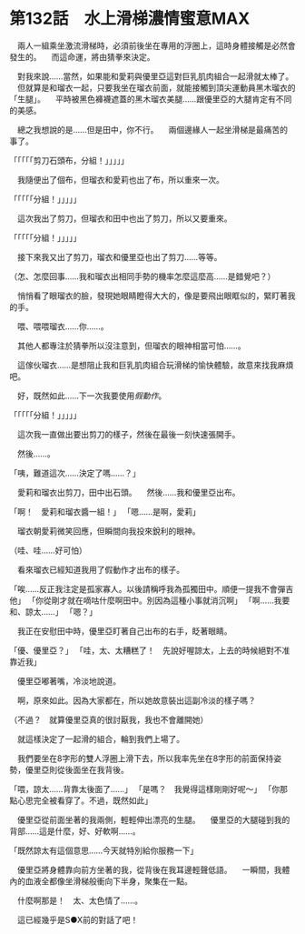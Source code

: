 # 第132話　水上滑梯濃情蜜意MAX

　兩人一組乘坐激流滑梯時，必須前後坐在專用的浮圈上，這時身體接觸是必然會發生的。
　而這命運，將由猜拳來決定。

　對我來說……當然，如果能和愛莉與優里亞這對巨乳肌肉組合一起滑就太棒了。
　但就算是和瑠衣一起，只要我坐在瑠衣前面，就能接觸到頂尖運動員黑木瑠衣的「生腿」。
　平時被黑色褲襪遮蓋的黑木瑠衣美腿……跟優里亞的大腿肯定有不同的美感。

　總之我想說的是……但是田中，你不行。
　兩個邊緣人一起坐滑梯是最痛苦的事了。

「「「「「剪刀石頭布，分組！」」」」」

　我隨便出了個布，但瑠衣和愛莉也出了布，所以重來一次。

「「「「「分組！」」」」」

　這次我出了剪刀，但瑠衣和田中也出了剪刀，所以又要重來。

「「「「「分組！」」」」」

　接下來我又出了剪刀，瑠衣和優里亞也出了剪刀……等等。

（怎、怎麼回事……我和瑠衣出相同手勢的機率怎麼這麼高……是錯覺吧？）

　悄悄看了眼瑠衣的臉，發現她眼睛瞪得大大的，像是要飛出眼眶似的，緊盯著我的手。

　喂、喂喂瑠衣……你……。

　其他人都專注於猜拳所以沒注意到，但瑠衣的眼神相當可怕……。

　這傢伙瑠衣……是想阻止我和巨乳肌肉組合玩滑梯的愉快體驗，故意來找我麻煩吧。

　好，既然如此……下一次我要使用*假動作*。

「「「「「分組！」」」」」

　這次我一直做出要出剪刀的樣子，然後在最後一刻快速張開手。

　然後……。

「咦，難道這次……決定了嗎……？」

　愛莉和瑠衣出剪刀，田中出石頭。
　然後……我和優里亞出布。

「啊！　愛莉和瑠衣醬一組！」
「嗯……是啊，愛莉」

　瑠衣朝愛莉微笑回應，但瞬間向我投來銳利的眼神。

（哇、哇……好可怕）

　看來瑠衣已經知道我用了假動作才出布的樣子。

「唉……反正我注定是孤家寡人。以後請稱呼我為孤獨田中。順便一提我不會彈吉他」
「你從剛才就在嘀咕什麼啊田中。別因為這種小事就消沉啊」
「啊……我要和、諒太……」
「嗯？」

　我正在安慰田中時，優里亞盯著自己出布的右手，眨著眼睛。

「優、優里亞？」
「哇，太、太糟糕了！　先說好喔諒太，上去的時候絕對不准靠近我」

　優里亞嘟著嘴，冷淡地說道。

　啊，原來如此。因為大家都在，所以她故意裝出這副冷淡的樣子嗎？

（不過？　就算優里亞真的很討厭我，我也不會離開她）

　就這樣決定了一起滑的組合，輪到我們上場了。

　我們要坐在8字形的雙人浮圈上滑下去，所以我率先坐在8字形的前面保持姿勢，優里亞則從後面坐在我背後。

「喂，諒太……背靠太後面了……」
「是嗎？　我覺得這樣剛剛好呢～」
「你那點心思完全被看穿了。不過，既然如此」

　優里亞從前面坐著的我兩側，輕輕伸出漂亮的生腿。
　優里亞的大腿碰到我的背部……這是什麼，好、好軟啊……。

「既然諒太有這個意思……今天就特別給你服務一下」

　優里亞將身體靠向前方坐著的我，從背後在我耳邊輕聲低語。
　一瞬間，我體內的血液全都像坐滑梯般衝向下半身，聚集在一點。

　什麼啊那是！　太、太色情了……。

　這已經幾乎是S●X前的對話了吧！